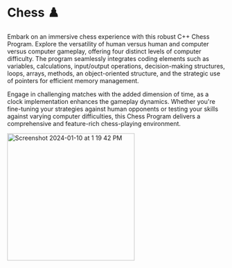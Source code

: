 # Chess ♟️

Embark on an immersive chess experience with this robust C++ Chess Program. Explore the versatility of human versus human and computer versus computer gameplay, offering four distinct levels of computer difficulty. The program seamlessly integrates coding elements such as variables, calculations, input/output operations, decision-making structures, loops, arrays, methods, an object-oriented structure, and the strategic use of pointers for efficient memory management.

Engage in challenging matches with the added dimension of time, as a clock implementation enhances the gameplay dynamics. Whether you're fine-tuning your strategies against human opponents or testing your skills against varying computer difficulties, this Chess Program delivers a comprehensive and feature-rich chess-playing environment.

<img width="294" alt="Screenshot 2024-01-10 at 1 19 42 PM" src="https://github.com/AnirudhGoel2004/Chess/assets/86214734/1408e23c-8cec-4db1-a7dc-7a71e53cd678">
